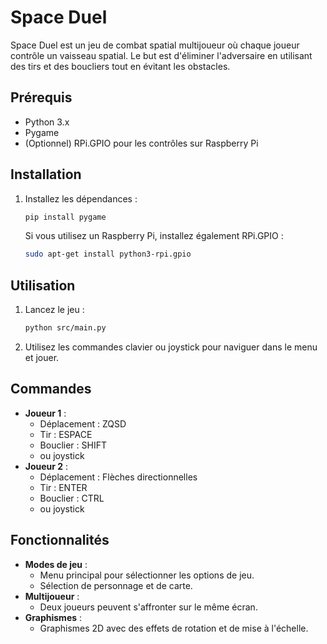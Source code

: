 # Space Duel

Space Duel est un jeu de combat spatial multijoueur où chaque joueur contrôle un vaisseau spatial. Le but est d'éliminer l'adversaire en utilisant des tirs et des boucliers tout en évitant les obstacles.

## Prérequis

- Python 3.x
- Pygame
- (Optionnel) RPi.GPIO pour les contrôles sur Raspberry Pi

## Installation

1. Installez les dépendances :
   ```bash
   pip install pygame
   ```
   Si vous utilisez un Raspberry Pi, installez également RPi.GPIO :
   ```bash
   sudo apt-get install python3-rpi.gpio
   ```

## Utilisation

1. Lancez le jeu :
   ```bash
   python src/main.py
   ```
2. Utilisez les commandes clavier ou joystick pour naviguer dans le menu et jouer.

## Commandes

- **Joueur 1** :
  - Déplacement : ZQSD
  - Tir : ESPACE
  - Bouclier : SHIFT
  - ou joystick
- **Joueur 2** :
  - Déplacement : Flèches directionnelles
  - Tir : ENTER
  - Bouclier : CTRL
  - ou joystick

## Fonctionnalités

- **Modes de jeu** :
  - Menu principal pour sélectionner les options de jeu.
  - Sélection de personnage et de carte.
- **Multijoueur** :
  - Deux joueurs peuvent s'affronter sur le même écran.
- **Graphismes** :
  - Graphismes 2D avec des effets de rotation et de mise à l'échelle.
